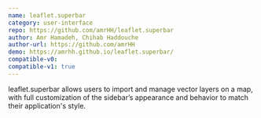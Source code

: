 ```yaml
---
name: leaflet.superbar
category: user-interface
repo: https://github.com/amrHH/leaflet.superbar
author: Amr Hamadeh, Chihab Haddouche
author-url: https://github.com/amrHH
demo: https://amrhh.github.io/leaflet.superbar/
compatible-v0:
compatible-v1: true
---
```


leaflet.superbar allows users to import and manage vector layers on a map, with full customization of the sidebar’s appearance and behavior to match their application's style.
